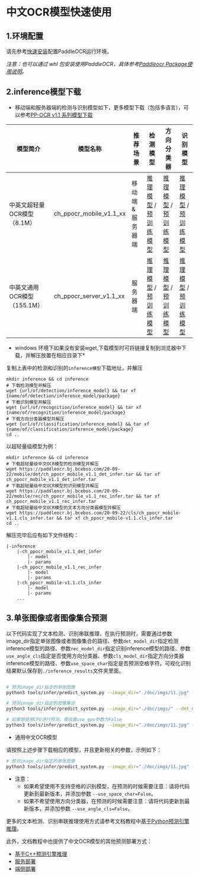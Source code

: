 
# 中文OCR模型快速使用

## 1.环境配置

请先参考[快速安装](./installation.md)配置PaddleOCR运行环境。

*注意：也可以通过 whl 包安装使用PaddleOCR，具体参考[Paddleocr Package使用说明](https://github.com/PaddlePaddle/PaddleOCR/blob/develop/doc/doc_ch/whl.md)。*

## 2.inference模型下载

* 移动端和服务器端的检测与识别模型如下，更多模型下载（包括多语言），可以参考[PP-OCR v1.1 系列模型下载](./doc_ch/models_list.md)

| 模型简介     | 模型名称     |推荐场景          | 检测模型 | 方向分类器 | 识别模型 |
| ------------ | --------------- | ----------------|---- | ---------- | -------- |
| 中英文超轻量OCR模型（8.1M） | ch_ppocr_mobile_v1.1_xx |移动端&服务器端|[推理模型](https://paddleocr.bj.bcebos.com/20-09-22/mobile/det/ch_ppocr_mobile_v1.1_det_infer.tar) / [预训练模型](https://paddleocr.bj.bcebos.com/20-09-22/mobile/det/ch_ppocr_mobile_v1.1_det_train.tar)|[推理模型](https://paddleocr.bj.bcebos.com/20-09-22/cls/ch_ppocr_mobile-v1.1.cls_infer.tar) / [预训练模型](https://paddleocr.bj.bcebos.com/20-09-22/cls/ch_ppocr_mobile-v1.1.cls_train.tar) |[推理模型](https://paddleocr.bj.bcebos.com/20-09-22/mobile/rec/ch_ppocr_mobile_v1.1_rec_infer.tar) / [预训练模型](https://paddleocr.bj.bcebos.com/20-09-22/mobile/rec/ch_ppocr_mobile_v1.1_rec_pre.tar)      |
| 中英文通用OCR模型（155.1M）   |ch_ppocr_server_v1.1_xx|服务器端 |[推理模型](https://paddleocr.bj.bcebos.com/20-09-22/server/det/ch_ppocr_server_v1.1_det_infer.tar) / [预训练模型](https://paddleocr.bj.bcebos.com/20-09-22/server/det/ch_ppocr_server_v1.1_det_train.tar)          |[推理模型](https://paddleocr.bj.bcebos.com/20-09-22/cls/ch_ppocr_mobile-v1.1.cls_infer.tar) / [预训练模型](https://paddleocr.bj.bcebos.com/20-09-22/cls/ch_ppocr_mobile-v1.1.cls_train.tar)    |[推理模型](https://paddleocr.bj.bcebos.com/20-09-22/server/rec/ch_ppocr_server_v1.1_rec_infer.tar) / [预训练模型](https://paddleocr.bj.bcebos.com/20-09-22/server/rec/ch_ppocr_server_v1.1_rec_pre.tar)  |


* windows 环境下如果没有安装wget,下载模型时可将链接复制到浏览器中下载，并解压放置在相应目录下*

复制上表中的检测和识别的`inference模型`下载地址，并解压

```
mkdir inference && cd inference
# 下载检测模型并解压
wget {url/of/detection/inference_model} && tar xf {name/of/detection/inference_model/package}
# 下载识别模型并解压
wget {url/of/recognition/inference_model} && tar xf {name/of/recognition/inference_model/package}
# 下载方向分类器模型并解压
wget {url/of/classification/inference_model} && tar xf {name/of/classification/inference_model/package}
cd ..
```

以超轻量级模型为例：

```
mkdir inference && cd inference
# 下载超轻量级中文OCR模型的检测模型并解压
wget https://paddleocr.bj.bcebos.com/20-09-22/mobile/det/ch_ppocr_mobile_v1.1_det_infer.tar && tar xf ch_ppocr_mobile_v1.1_det_infer.tar
# 下载超轻量级中文OCR模型的识别模型并解压
wget https://paddleocr.bj.bcebos.com/20-09-22/mobile/rec/ch_ppocr_mobile_v1.1_rec_infer.tar && tar xf ch_ppocr_mobile_v1.1_rec_infer.tar
# 下载超轻量级中文OCR模型的文本方向分类器模型并解压
wget https://paddleocr.bj.bcebos.com/20-09-22/cls/ch_ppocr_mobile-v1.1.cls_infer.tar && tar xf ch_ppocr_mobile-v1.1.cls_infer.tar
cd ..
```

解压完毕后应有如下文件结构：

```
|-inference
    |-ch_ppocr_mobile_v1.1_det_infer
        |- model
        |- params
    |-ch_ppocr_mobile_v1.1_rec_infer
        |- model
        |- params
    |-ch_ppocr_mobile-v1.1.cls_infer
        |- model
        |- params
    ...
```

## 3.单张图像或者图像集合预测

以下代码实现了文本检测、识别串联推理，在执行预测时，需要通过参数image_dir指定单张图像或者图像集合的路径、参数`det_model_dir`指定检测inference模型的路径、参数`rec_model_dir`指定识别inference模型的路径、参数`use_angle_cls`指定是否使用方向分类器、参数`cls_model_dir`指定方向分类器inference模型的路径、参数`use_space_char`指定是否预测空格字符。可视化识别结果默认保存到`./inference_results`文件夹里面。

```bash

# 预测image_dir指定的单张图像
python3 tools/infer/predict_system.py --image_dir="./doc/imgs/11.jpg" --det_model_dir="./inference/ch_ppocr_mobile_v1.1_det_infer/"  --rec_model_dir="./inference/ch_ppocr_mobile_v1.1_rec_infer/" --cls_model_dir="./inference/ch_ppocr_mobile_v1.1_cls_infer/" --use_angle_cls=True --use_space_char=True

# 预测image_dir指定的图像集合
python3 tools/infer/predict_system.py --image_dir="./doc/imgs/" --det_model_dir="./inference/ch_ppocr_mobile_v1.1_det_infer/"  --rec_model_dir="./inference/ch_ppocr_mobile_v1.1_rec_infer/" --cls_model_dir="./inference/ch_ppocr_mobile_v1.1_cls_infer/" --use_angle_cls=True --use_space_char=True

# 如果想使用CPU进行预测，需设置use_gpu参数为False
python3 tools/infer/predict_system.py --image_dir="./doc/imgs/11.jpg" --det_model_dir="./inference/ch_ppocr_mobile_v1.1_det_infer/"  --rec_model_dir="./inference/ch_ppocr_mobile_v1.1_rec_infer/" --cls_model_dir="./inference/ch_ppocr_mobile_v1.1_cls_infer/" --use_angle_cls=True --use_space_char=True --use_gpu=False
```

- 通用中文OCR模型

请按照上述步骤下载相应的模型，并且更新相关的参数，示例如下：
```bash
# 预测image_dir指定的单张图像
python3 tools/infer/predict_system.py --image_dir="./doc/imgs/11.jpg" --det_model_dir="./inference/ch_ppocr_server_v1.1_det_infer/"  --rec_model_dir="./inference/ch_ppocr_server_v1.1_rec_infer/" --cls_model_dir="./inference/ch_ppocr_mobile_v1.1_cls_infer/" --use_angle_cls=True --use_space_char=True
```

* 注意：
    - 如果希望使用不支持空格的识别模型，在预测的时候需要注意：请将代码更新到最新版本，并添加参数 `--use_space_char=False`。
    - 如果不希望使用方向分类器，在预测的时候需要注意：请将代码更新到最新版本，并添加参数 `--use_angle_cls=False`。


更多的文本检测、识别串联推理使用方式请参考文档教程中[基于Python预测引擎推理](./inference.md)。

此外，文档教程中也提供了中文OCR模型的其他预测部署方式：
- [基于C++预测引擎推理](../../deploy/cpp_infer/readme.md)
- [服务部署](../../deploy/pdserving/readme.md)
- [端侧部署](../../deploy/lite/readme.md)
